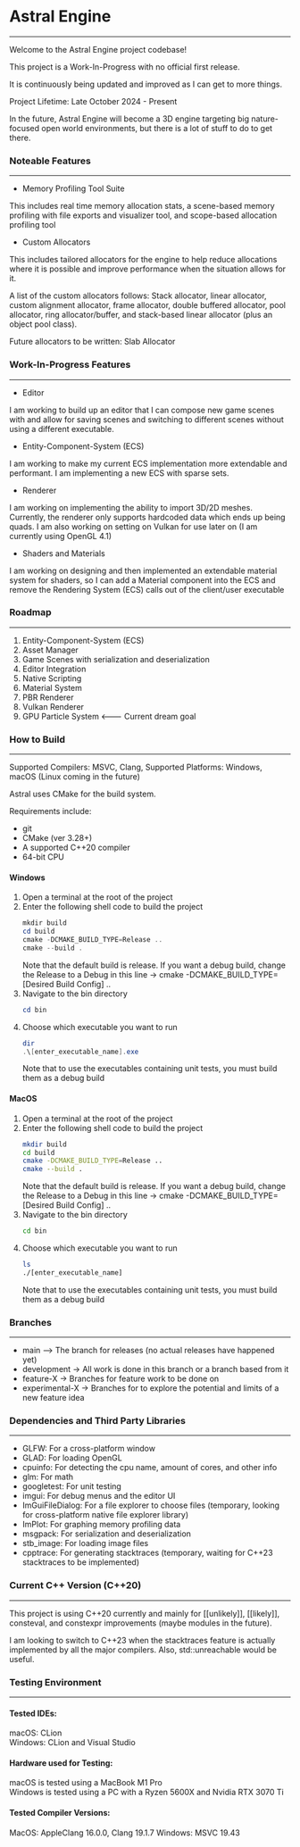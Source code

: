 # Astral Engine

---------------
Welcome to the Astral Engine project codebase!

This project is a Work-In-Progress with no official first release.

It is continuously being updated and improved as I can get to more things.

Project Lifetime: Late October 2024 - Present

In the future, Astral Engine will become a 3D engine targeting big nature-focused open world environments, but there 
is a lot of stuff to do to get there.

###
### Noteable Features

----

- Memory Profiling Tool Suite

This includes real time memory allocation stats, a scene-based memory profiling with file exports and visualizer tool, 
and scope-based allocation profiling tool


- Custom Allocators

This includes tailored allocators for the engine to help reduce allocations where it is possible and improve performance 
when the situation allows for it.

A list of the custom allocators follows:
Stack allocator, linear allocator, custom alignment allocator, frame allocator, double buffered allocator, pool allocator,
ring allocator/buffer, and stack-based linear allocator (plus an object pool class).

Future allocators to be written: Slab Allocator


###
### Work-In-Progress Features

----

* Editor

I am working to build up an editor that I can compose new game scenes with
and allow for saving scenes and switching to different scenes without using a
different executable.

* Entity-Component-System (ECS)

I am working to make my current ECS implementation more extendable and performant. I am 
implementing a new ECS with sparse sets.

* Renderer

I am working on implementing the ability to import 3D/2D meshes. Currently, the renderer only
supports hardcoded data which ends up being quads. I am also working on setting on Vulkan for 
use later on (I am currently using OpenGL 4.1)

* Shaders and Materials

I am working on designing and then implemented an extendable material system for shaders, 
so I can add a Material component into the ECS and remove the Rendering System (ECS) calls out of the
client/user executable 

###
### Roadmap

-----

1. Entity-Component-System (ECS)
2. Asset Manager
3. Game Scenes with serialization and deserialization
4. Editor Integration
5. Native Scripting
6. Material System
7. PBR Renderer
8. Vulkan Renderer
9. GPU Particle System  <--- Current dream goal

###
### How to Build

-----

Supported Compilers: MSVC, Clang, 
Supported Platforms: Windows, macOS    (Linux coming in the future)

Astral uses CMake for the build system.

Requirements include:
- git
- CMake (ver 3.28+)
- A supported C++20 compiler
- 64-bit CPU

#### Windows

1. Open a terminal at the root of the project
2. Enter the following shell code to build the project
   ```powershell
   mkdir build
   cd build
   cmake -DCMAKE_BUILD_TYPE=Release ..
   cmake --build .
   ```
   Note that the default build is release. If you want a debug build, change the Release
   to a Debug in this line -> cmake -DCMAKE_BUILD_TYPE=[Desired Build Config] ..
3. Navigate to the bin directory
   ```powershell
   cd bin
   ```
4. Choose which executable you want to run
   ```powershell
   dir
   .\[enter_executable_name].exe
   ```
   Note that to use the executables containing unit tests, you must build them as a debug build


#### MacOS

1. Open a terminal at the root of the project
2. Enter the following shell code to build the project
   ```bash
   mkdir build
   cd build
   cmake -DCMAKE_BUILD_TYPE=Release ..
   cmake --build .
   ```
   Note that the default build is release. If you want a debug build, change the Release
   to a Debug in this line -> cmake -DCMAKE_BUILD_TYPE=[Desired Build Config] .. 
3. Navigate to the bin directory
   ```bash
   cd bin
   ```
4. Choose which executable you want to run
   ```bash
   ls
   ./[enter_executable_name]
   ```
   Note that to use the executables containing unit tests, you must build them as a debug build 



###
### Branches

-----

- main --> The branch for releases   (no actual releases have happened yet)
- development -> All work is done in this branch or a branch based from it
- feature-X -> Branches for feature work to be done on
- experimental-X -> Branches for to explore the potential and limits of a new feature idea 


###
### Dependencies and Third Party Libraries

-----

- GLFW: For a cross-platform window
- GLAD: For loading OpenGL 
- cpuinfo: For detecting the cpu name, amount of cores, and other info
- glm: For math 
- googletest: For unit testing
- imgui: For debug menus and the editor UI
- ImGuiFileDialog: For a file explorer to choose files (temporary, looking for cross-platform native file explorer library)
- ImPlot: For graphing memory profiling data
- msgpack: For serialization and deserialization
- stb_image: For loading image files
- cpptrace: For generating stacktraces (temporary, waiting for C++23 stacktraces to be implemented)

###
### Current C++ Version (C++20)

-----

This project is using C++20 currently and mainly for [[unlikely]], [[likely]], consteval, and constexpr improvements (maybe modules in the future).


I am looking to switch to C++23 when the stacktraces feature is actually implemented by
all the major compilers. Also, std::unreachable would be useful.


###
### Testing Environment

---- 

#### Tested IDEs:

macOS: CLion  
Windows: CLion and Visual Studio   

#### Hardware used for Testing: 

macOS is tested using a MacBook M1 Pro   
Windows is tested using a PC with a Ryzen 5600X and Nvidia RTX 3070 Ti

#### Tested Compiler Versions:

MacOS: AppleClang 16.0.0, Clang 19.1.7
Windows: MSVC 19.43


